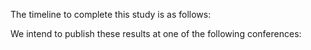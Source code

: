 The timeline to complete this study is as follows:


We intend to publish these results at one of the following conferences:
